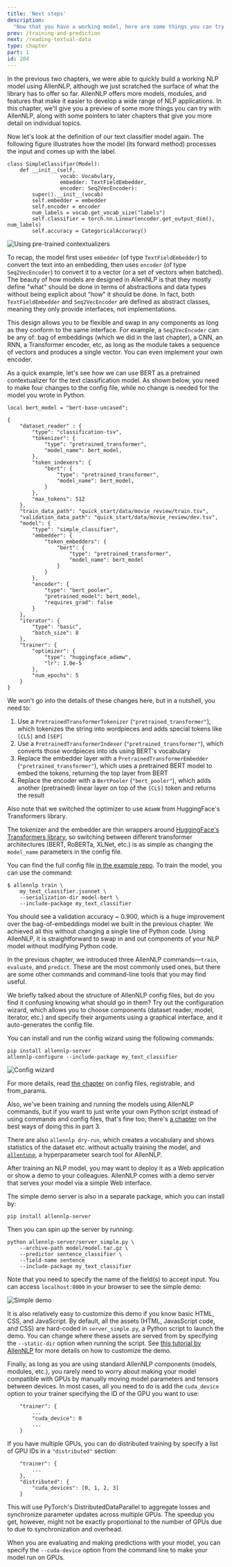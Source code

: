 ```yaml
---
title: 'Next steps'
description:
  "Now that you have a working model, here are some things you can try with AllenNLP!"
prev: /training-and-prediction
next: /reading-textual-data
type: chapter
part: 1
id: 204
---
```


<textblock>

In the previous two chapters, we were able to quickly build a working NLP model using AllenNLP, although we just scratched the surface of what the library has to offer so far. AllenNLP offers more models, modules, and features that make it easier to develop a wide range of NLP applications. In this chapter, we'll give you a preview of some more things you can try with AllenNLP, along with some pointers to later chapters that give you more detail on individual topics.

</textblock>

<exercise id="1" title="Switching to pre-trained contextualizers">

Now let's look at the definition of our text classifier model again. The following figure illustrates how the model (its forward method) processes the input and comes up with the label.

<pre class="language-python"><code class="language-python">class SimpleClassifier(Model):
    def __init__(self,
                 vocab: Vocabulary,
                 embedder: TextFieldEmbedder,
                 encoder: Seq2VecEncoder):
        super().__init__(vocab)
        self.embedder = embedder
        self.encoder = encoder
        num_labels = vocab.get_vocab_size("labels")
        self.classifier = torch.nn.Linear(encoder.get_output_dim(), num_labels)
        self.accuracy = CategoricalAccuracy()
</code></pre>

<img src="/next-steps/pretrained-contextualizers.svg" alt="Using pre-trained contextualizers" />

To recap, the model first uses `embedder` (of type `TextFieldEmbedder`) to convert the text into an embedding, then uses `encoder` (of type `Seq2VecEncoder`) to convert it to a vector (or a set of vectors when batched). The beauty of how models are designed in AllenNLP is that they mostly define "what" should be done in terms of abstractions and data types without being explicit about "how" it should be done. In fact, both `TextFieldEmbedder` and `Seq2VecEncoder` are defined as abstract classes, meaning they only provide interfaces, not implementations.

This design allows you to be flexible and swap in any components as long as they conform to the same interface. For example, a `Seq2VecEncoder` can be any of: bag of embeddings (which we did in the last chapter), a CNN, an RNN, a Transformer encoder, etc, as long as the module takes a sequence of vectors and produces a single vector. You can even implement your own encoder.

As a quick example, let's see how we can use BERT as a pretrained contextualizer for the text classification model. As shown below, you need to make four changes to the config file, while no change is needed for the model you wrote in Python.

<pre data-line="7-10,11-16,24-29,31-35" class="language-js"><code class="language-js">local bert_model = "bert-base-uncased";

{
    "dataset_reader" : {
        "type": "classification-tsv",
        "tokenizer": {
            "type": "pretrained_transformer",
            "model_name": bert_model,
        },
        "token_indexers": {
            "bert": {
                "type": "pretrained_transformer",
                "model_name": bert_model,
            }
        },
        "max_tokens": 512
    },
    "train_data_path": "quick_start/data/movie_review/train.tsv",
    "validation_data_path": "quick_start/data/movie_review/dev.tsv",
    "model": {
        "type": "simple_classifier",
        "embedder": {
            "token_embedders": {
                "bert": {
                    "type": "pretrained_transformer",
                    "model_name": bert_model
                }
            }
        },
        "encoder": {
            "type": "bert_pooler",
            "pretrained_model": bert_model,
            "requires_grad": false
        }
    },
    "iterator": {
        "type": "basic",
        "batch_size": 8
    },
    "trainer": {
        "optimizer": {
            "type": "huggingface_adamw",
            "lr": 1.0e-5
        },
        "num_epochs": 5
    }
}
</code></pre>

We won't go into the details of these changes here, but in a nutshell, you need to:
1. Use a `PretrainedTransformerTokenizer` (`"pretrained_transformer"`), which tokenizes the string into wordpieces and adds special tokens like `[CLS]` and `[SEP]`
2. Use a `PretrainedTransformerIndexer` (`"pretrained_transformer"`), which converts those wordpieces into ids using BERT's vocabulary
3. Replace the embedder layer with a `PretrainedTransformerEmbedder` (`"pretrained_transformer"`), which uses a pretrained BERT model to embed the tokens, returning the top layer from BERT
4. Replace the encoder with a `BertPooler` (`"bert_pooler"`), which adds another (pretrained) linear layer on top of the `[CLS]` token and returns the result

Also note that we switched the optimizer to use `AdamW` from HuggingFace's Transformers library.

The tokenizer and the embedder are thin wrappers around [HuggingFace's Transformers library](https://github.com/huggingface/transformers), so switching between different transformer architectures (BERT, RoBERTa, XLNet, etc.) is as simple as changing the `model_name` parameters in the config file.

You can find the full config file [in the example repo](https://github.com/allenai/allennlp-course-examples/tree/master/quick_start). To train the model, you can use the command:

```
$ allennlp train \
    my_text_classifier.jsonnet \
    --serialization-dir model-bert \
    --include-package my_text_classifier
```

You should see a validation accuracy ~ 0.900, which is a huge improvement over the bag-of-embeddings model we built in the previous chapter. We achieved all this without changing a single line of Python code. Using AllenNLP, it is straightforward to swap in and out components of your NLP model without modifying Python code.

</exercise>

<exercise id="2" title="More AllenNLP commands">

In the previous chapter, we introduced three AllenNLP commands—`train`, `evaluate`, and `predict`. These are the most commonly used ones, but there are some other commands and command-line tools that you may find useful.

We briefly talked about the structure of AllenNLP config files, but do you find it confusing knowing what should go in them? Try out the configuration wizard, which allows you to choose components (dataset reader, model, iterator, etc.) and specify their arguments using a graphical interface, and it auto-generates the config file.

You can install and run the config wizard using the following commands:

```
pip install allennlp-server
allennlp-configure --include-package my_text_classifier
```

<img src="/next-steps/config-wizard.png" alt="Config wizard" />

For more details, read [the chapter](/using-config-files) on config files, registrable, and from_params.

Also, we've been training and running the models using AllenNLP commands, but if you want to just write your own Python script instead of using commands and config files, that's fine too; there's [a chapter](/writing-python-script) on the best ways of doing this in part 3.

There are also `allennlp dry-run`, which creates a vocabulary and shows statistics of the dataset etc. without actually training the model, and [`allentune`](https://github.com/allenai/allentune), a hyperparameter search tool for AllenNLP.

</exercise>

<exercise id="3" title="Running a demo">

After training an NLP model, you may want to deploy it as a Web application or show a demo to your colleagues. AllenNLP comes with a  demo server that serves your model via a simple Web interface.

The simple demo server is also in a separate package, which you can install by:

```
pip install allennlp-server
```

Then you can spin up the server by running:

```
python allennlp-server/server_simple.py \
    --archive-path model/model.tar.gz \
    --predictor sentence_classifier \
    --field-name sentence
    --include-package my_text_classifier
```

Note that you need to specify the name of the field(s) to accept input. You can access `localhost:8000` in your browser to see the simple demo:

<img src="/next-steps/simple-demo.png" alt="Simple demo" />

It is also relatively easy to customize this demo if you know basic HTML, CSS, and JavaScript. By default, all the assets (HTML, JavasScript code, and CSS) are hard-coded in `server_simple.py`, a Python script to launch the demo. You can change where these assets are served from by specifying the `--static-dir` option when running the script. See [this tutorial by AllenNLP](https://github.com/allenai/allennlp/blob/master/tutorials/getting_started/predicting_paper_venues/predicting_paper_venues_pt2.md) for more details on how to customize the demo.

</exercise>

<exercise id="4" title="Using GPUs">

Finally, as long as you are using standard AllenNLP components (models, modules, etc.), you rarely need to worry about making your model compatible with GPUs by manually moving model parameters and tensors between devices. In most cases, all you need to do is add the `cuda_device` option to your trainer specifying the ID of the GPU you want to use:

```
    "trainer": {
        ...
        "cuda_device": 0
        ...
    }
```

If you have multiple GPUs, you can do distributed training by specify a list of GPU IDs in a `"distributed"` section:

```
    "trainer": {
        ...
    },
    "distributed": {
        "cuda_devices": [0, 1, 2, 3]
    }
```

This will use PyTorch's DistributedDataParallel to aggregate losses and synchronize parameter updates across multiple GPUs. The speedup you get, however, might not be exactly proportional to the number of GPUs due to due to synchronization and overhead.

When you are evaluating and making predictions with your model, you can specify the `--cuda-device` option from the command line to make your model run on GPUs.

</exercise>
